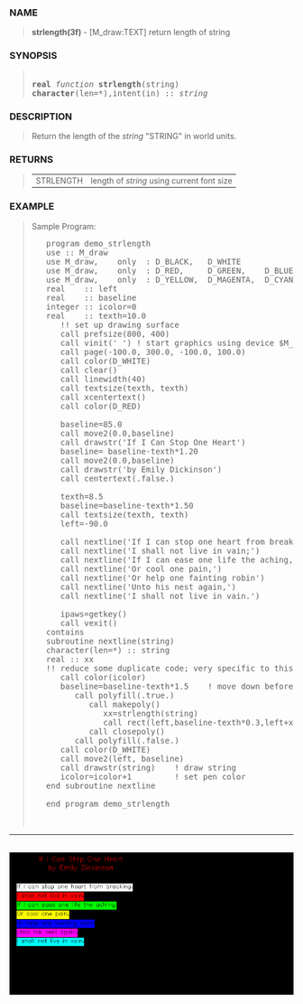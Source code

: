 <?
<body>
  <a name="top" id="top"></a>
  <div id="Container">
    <div id="Content">
      </div><a name="0"></a>
      <h3><a name="0">NAME</a></h3>
      <blockquote>
        <b>strlength(3f)</b> - [M_draw:TEXT] return length of string <b></b>
      </blockquote><a name="contents" id="contents"></a>
      <h3><a name="5">SYNOPSIS</a></h3>
      <blockquote>
        <pre>
<br /><b>real</b> <i>function</i> <b>strlength</b>(string)
<b>character</b>(len=*),intent(in) :: <i>string</i>
</pre>
      </blockquote><a name="2"></a>
      <h3><a name="2">DESCRIPTION</a></h3>
      <blockquote>
        Return the length of the <i>string</i> "STRING" in world units.
      </blockquote><a name="3"></a>
      <h3><a name="3">RETURNS</a></h3>
      <blockquote>
        <table cellpadding="3">
          <tr valign="top">
            <td class="c375" colspan="1">STRLENGTH</td>
            <td>length of <i>string</i> using current font size</td>
          </tr>
        </table>
      </blockquote><a name="4"></a>
      <h3><a name="4">EXAMPLE</a></h3>
      <blockquote>
        Sample Program:
        <pre>
   program demo_strlength
   use :: M_draw
   use M_draw,    only  : D_BLACK,   D_WHITE
   use M_draw,    only  : D_RED,     D_GREEN,    D_BLUE
   use M_draw,    only  : D_YELLOW,  D_MAGENTA,  D_CYAN
   real    :: left
   real    :: baseline
   integer :: icolor=0
   real    :: texth=10.0
      !! set up drawing surface
      call prefsize(800, 400)
      call vinit(' ') ! start graphics using device $M_DRAW_DEVICEDEVICE
      call page(-100.0, 300.0, -100.0, 100.0)
      call color(D_WHITE)
      call clear()
      call linewidth(40)
      call textsize(texth, texth)
      call xcentertext()
      call color(D_RED)
<br />      baseline=85.0
      call move2(0.0,baseline)
      call drawstr('If I Can Stop One Heart')
      baseline= baseline-texth*1.20
      call move2(0.0,baseline)
      call drawstr('by Emily Dickinson')
      call centertext(.false.)
<br />      texth=8.5
      baseline=baseline-texth*1.50
      call textsize(texth, texth)
      left=-90.0
<br />      call nextline('If I can stop one heart from breaking,')
      call nextline('I shall not live in vain;')
      call nextline('If I can ease one life the aching,')
      call nextline('Or cool one pain,')
      call nextline('Or help one fainting robin')
      call nextline('Unto his nest again,')
      call nextline('I shall not live in vain.')
<br />      ipaws=getkey()
      call vexit()
   contains
   subroutine nextline(string)
   character(len=*) :: string
   real :: xx
   !! reduce some duplicate code; very specific to this EXAMPLE
      call color(icolor)
      baseline=baseline-texth*1.5    ! move down before drawing line
         call polyfill(.true.)
            call makepoly()
               xx=strlength(string)
               call rect(left,baseline-texth*0.3,left+xx,baseline+texth)
            call closepoly()
         call polyfill(.false.)
      call color(D_WHITE)
      call move2(left, baseline)
      call drawstr(string)    ! draw string
      icolor=icolor+1         ! set pen color
   end subroutine nextline
<br />   end program demo_strlength
<br />
</pre>
      </blockquote>
      <hr />
      <br />
      <div class="c374"><img src="../images/strlength.3m_draw.gif" /></div>
    </div>
  </div>
</body>
